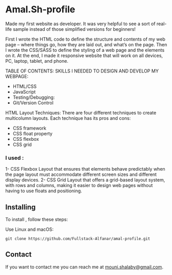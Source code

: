 # Amal.Sh-profile
Made my first website as developer. It was very helpful to see a sort of real-life sample instead of those simplified versions for beginners!

First I wrote the HTML code to define the structure and contents of my web page – where things go, how they are laid out, and what’s on the page. Then I wrote  the CSS/SASS  to define the styling of a web page and the elements on it. At the end, I made it responsive website that will work on all devices, PC, laptop, tablet, and phone.
	
TABLE OF CONTENTS: SKILLS I NEEDED TO DESIGN AND DEVELOP MY WEBPAGE:


*	HTML/CSS
*	JavaScript
*	Testing/Debugging:
*	Git/Version Control

HTML Layout Techniques:
There are four different techniques to create multicolumn layouts. Each technique has its pros and cons:
*	CSS framework
*	CSS float property
*	CSS flexbox
*	CSS grid


### I used :
1-  CSS Flexbox Layout that ensures that elements behave predictably when the page layout must accommodate different screen sizes and different display devices.
2- CSS Grid Layout that offers a grid-based layout system, with rows and columns, making it easier to design web pages without having to use floats and positioning.


## Installing <amal-profile>

To install <amal-profile>, follow these steps:

Use Linux and macOS:
```
git clone https://github.com/Fullstack-Alfanar/amal-profile.git
```


## Contact


If you want to contact me you can reach me at <mouni.shalaby@gmail.com>.




